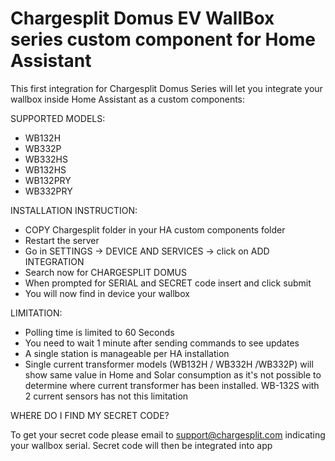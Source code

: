 # Chargesplit Domus EV WallBox series custom component for Home Assistant


This first integration for Chargesplit Domus Series will let you integrate your wallbox inside Home Assistant as a custom components: 

SUPPORTED MODELS:

- WB132H
- WB332P
- WB332HS
- WB132HS
- WB132PRY
- WB332PRY

INSTALLATION INSTRUCTION: 

- COPY Chargesplit folder in your HA custom components folder 
- Restart the server 
- Go in SETTINGS -> DEVICE AND SERVICES -> click on ADD INTEGRATION
- Search now for CHARGESPLIT DOMUS
- When prompted for SERIAL and SECRET code insert and click submit
- You will now find in device your wallbox

LIMITATION:

- Polling time is limited to 60 Seconds 
- You need to wait 1 minute after sending commands to see updates
- A single station is manageable per HA installation 
- Single current transformer models (WB132H / WB332H /WB332P) will show same value in Home and Solar consumption as it's not possible to determine where current transformer has been installed.  WB-132S with 2 current sensors has not this limitation

WHERE DO I FIND MY SECRET CODE? 

To get your secret code please email to support@chargesplit.com indicating your wallbox serial. 
Secret code will then be integrated into app
 



